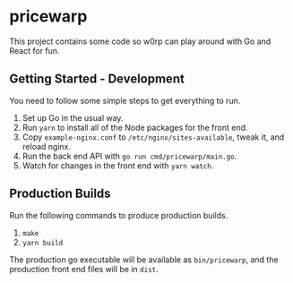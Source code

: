 # pricewarp

This project contains some code so w0rp can play around with Go and React for
fun.

## Getting Started - Development

You need to follow some simple steps to get everything to run.

1. Set up Go in the usual way.
2. Run `yarn` to install all of the Node packages for the front end.
3. Copy `example-nginx.conf` to `/etc/nginx/sites-available`, tweak it, and
   reload nginx.
4. Run the back end API with `go run cmd/pricewarp/main.go`.
5. Watch for changes in the front end with `yarn watch`.

## Production Builds

Run the following commands to produce production builds.

1. `make`
2. `yarn build`

The production go executable will be available as `bin/pricewarp`, and the
production front end files will be in `dist`.
